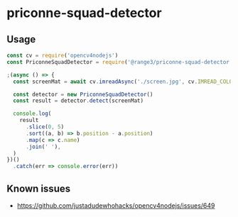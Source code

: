 # priconne-squad-detector
## Usage
```js
const cv = require('opencv4nodejs')
const PriconneSquadDetector = require('@range3/priconne-squad-detector')

;(async () => {
  const screenMat = await cv.imreadAsync('./screen.jpg', cv.IMREAD_COLOR)

  const detector = new PriconneSquadDetector()
  const result = detector.detect(screenMat)

  console.log(
    result
      .slice(0, 5)
      .sort((a, b) => b.position - a.position)
      .map(c => c.name)
      .join(' '),
  )
})()
  .catch(err => console.error(err))
```

## Known issues
- https://github.com/justadudewhohacks/opencv4nodejs/issues/649
